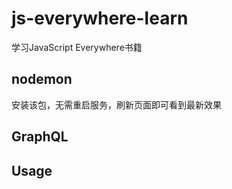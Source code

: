 
# js-everywhere-learn

学习JavaScript Everywhere书籍

## nodemon
安装该包，无需重启服务，刷新页面即可看到最新效果

## GraphQL


## Usage








